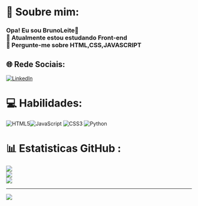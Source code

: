 # 💫 Soubre mim:
### Opa! Eu sou BrunoLeite👋<br>🔭 Atualmente estou estudando Front-end<br>💬 Pergunte-me sobre HTML,CSS,JAVASCRIPT<br>

## 🌐 Rede Sociais:
[![LinkedIn](https://img.shields.io/badge/LinkedIn-%230077B5.svg?logo=linkedin&logoColor=white)](https://linkedin.com/in/linkedin.com/in/bruno-leite91) 

# 💻 Habilidades:
![HTML5](https://img.shields.io/badge/html5-%23E34F26.svg?style=for-the-badge&logo=html5&logoColor=white)![JavaScript](https://img.shields.io/badge/javascript-%23323330.svg?style=for-the-badge&logo=javascript&logoColor=%23F7DF1E) ![CSS3](https://img.shields.io/badge/css3-%231572B6.svg?style=for-the-badge&logo=css3&logoColor=white) ![Python](https://img.shields.io/badge/python-3670A0?style=for-the-badge&logo=python&logoColor=ffdd54)
# 📊 Estatisticas GitHub :
![](https://github-readme-stats.vercel.app/api?username=brunoleite91&theme=react&hide_border=false&include_all_commits=true&count_private=false)<br/>
![](https://github-readme-streak-stats.herokuapp.com/?user=brunoleite91&theme=react&hide_border=false)<br/>
![](https://github-readme-stats.vercel.app/api/top-langs/?username=brunoleite91&theme=react&hide_border=false&include_all_commits=true&count_private=false&layout=compact)

---
[![](https://visitcount.itsvg.in/api?id=brunoleite91&icon=2&color=1)](https://visitcount.itsvg.in)
